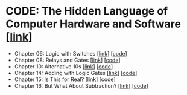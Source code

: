 # CODE: The Hidden Language of Computer Hardware and Software [[link](https://codehiddenlanguage.com/)]

- Chapter 06: Logic with Switches [[link](https://codehiddenlanguage.com/Chapter06/)] [[code](chap06)]
- Chapter 08: Relays and Gates [[link](https://codehiddenlanguage.com/Chapter08/)] [[code](chap08)]
- Chapter 10: Alternative 10s [[link](https://codehiddenlanguage.com/Chapter10/)] [[code](chap10)]
- Chapter 14: Adding with Logic Gates [[link](https://codehiddenlanguage.com/Chapter14/)] [[code](chap14)]
- Chapter 15: Is This for Real? [[link](https://codehiddenlanguage.com/Chapter15/)] [[code](chap15)]
- Chapter 16: But What About Subtraction? [[link](https://codehiddenlanguage.com/Chapter16/)] [[code](chap16)]